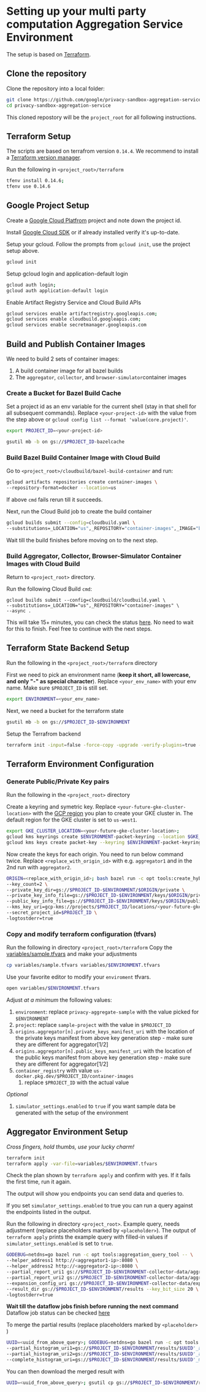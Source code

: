 # Setting up your multi party computation Aggregation Service Environment

The setup is based on [Terraform](https://www.terraform.io/).

## Clone the repository

Clone the repository into a local folder:

```bash
git clone https://github.com/google/privacy-sandbox-aggregation-service;
cd privacy-sandbox-aggregation-service
```

This cloned repostory will be the `project_root` for all following instructions.

## Terraform Setup

The scripts are based on terrafrom version `0.14.4`. We recommend to install a [Terraform version manager](https://github.com/tfutils/tfenv).

Run the following in `<project_root>/terraform`

```bash
tfenv install 0.14.6;
tfenv use 0.14.6
```

## Google Project Setup

Create a [Google Cloud Platfrom](https://cloud.google.com) project and note down the project id.

Install [Google Cloud SDK](https://cloud.google.com/sdk) or if already installed
verify it's up-to-date.

Setup your gcloud. Follow the prompts from `gcloud init`, use the project setup above.

```bash
gcloud init
```

Setup gcloud login and application-default login

```bash
gcloud auth login;
gcloud auth application-default login
```

Enable Artifact Registry Service and Cloud Build APIs

```bash
gcloud services enable artifactregistry.googleapis.com;
gcloud services enable cloudbuild.googleapis.com;
gcloud services enable secretmanager.googleapis.com
```

## Build and Publish Container Images

We need to build 2 sets of container images:

1. A build container image for all bazel builds
1. The `aggregator`, `collector`, and `browser-simulator`container images

### Create a Bucket for Bazel Build Cache

Set a project id as an env variable for the current shell (stay in that shell for all subsequent commands).
Replace `<your-project-id>` with the value from the step above or `gcloud config list --format 'value(core.project)'`.

```bash
export PROJECT_ID=<your-project-id>
```

```bash
gsutil mb -b on gs://$PROJECT_ID-bazelcache
```

### Build Bazel Build Container Image with Cloud Build

Go to `<project_root>/cloudbuild/bazel-build-container` and run:

```bash
gcloud artifacts repositories create container-images \
--repository-format=docker --location=us
```

If above `cmd` fails rerun till it succeeds.

Next, run the Cloud Build job to create the build container

```bash
gcloud builds submit --config=cloudbuild.yaml \
--substitutions=_LOCATION="us",_REPOSITORY="container-images",_IMAGE="bazel-cloud-build-image" .
```

Wait till the build finishes before moving on to the next step.


### Build Aggregator, Collector, Browser-Simulator Container Images with Cloud Build

Return to `<project_root>` directory.

Run the following Cloud Build `cmd`:

```
gcloud builds submit --config=cloudbuild/cloudbuild.yaml \
--substitutions=_LOCATION="us",_REPOSITORY="container-images" \
--async .
```

This will take 15+ minutes, you can check the status [here](https://console.cloud.google.com/cloud-build/builds).
No need to wait for this to finish. Feel free to continue with the next steps.

## Terraform State Backend Setup
Run the following in the `<project_root>/terraform` directory

First we need to pick an environment name (**keep it short, all lowercase, and only "-" as special character**). Replace `<your_env_name>` with your env name.
Make sure `$PROJECT_ID` is still set.

```bash
export ENVIRONMENT=<your_env_name>
```

Next, we need a bucket for the terraform state

```bash
gsutil mb -b on gs://$PROJECT_ID-$ENVIRONMENT
```

Setup the Terrafrom backend

```bash
terraform init -input=false -force-copy -upgrade -verify-plugins=true -backend=true -backend-config="bucket=$PROJECT_ID-$ENVIRONMENT"
```

## Terraform Environment Configuration

### Generate Public/Private Key pairs

Run the following in the `<project_root>` directory

Create a keyring and symetric key. Replace `<your-future-gke-cluster-location>` with the [GCP region](https://cloud.google.com/compute/docs/regions-zones)
you plan to create your GKE cluster in. The default region for the GKE cluster is set to `us-west1`.

```bash
export GKE_CLUSTER_LOCATION=<your-future-gke-cluster-location>;
gcloud kms keyrings create $ENVIRONMENT-packet-keyring --location $GKE_CLUSTER_LOCATION;
gcloud kms keys create packet-key --keyring $ENVIRONMENT-packet-keyring --location $GKE_CLUSTER_LOCATION --purpose=encryption
```

Now create the keys for each origin. You need to run below command twice.
Replace `<replace_with_origin_id>` with e.g. `aggregator1` and in the 2nd run with `aggregator2`.

```bash
ORIGIN=<replace_with_origin_id>; bash bazel run -c opt tools:create_hybrid_key_pair -- \
--key_count=2 \
--private_key_dir=gs://$PROJECT_ID-$ENVIRONMENT/$ORIGIN/private \
--private_key_info_file=gs://$PROJECT_ID-$ENVIRONMENT/keys/$ORIGIN/private-keys.json \
--public_key_info_file=gs://$PROJECT_ID-$ENVIRONMENT/keys/$ORIGIN/public-keys.json \
--kms_key_uri=gcp-kms://projects/$PROJECT_ID/locations/<your-future-gke-cluster-location>/keyRings/$ENVIRONMENT-packet-keyring/cryptoKeys/packet-key \
--secret_project_id=$PROJECT_ID \
-logtostderr=true

```

### Copy and modify terraform configuration (tfvars)

Run the following in directory `<project_root>/terraform`
Copy the [variables/sample.tfvars](variables/sample.tfvars) and make your adjustments

```bash
cp variables/sample.tfvars variables/$ENVIRONMENT.tfvars
```

Use your favorite editor to modify your `enviroment` tfvars.

```bash
open variables/$ENVIRONMENT.tfvars
```

Adjust *at a minimum* the following values:

1. `environment`: replace `privacy-aggregate-sample` with the value picked for `$ENVIRONMENT`
1. `project`:  replace `sample-project` with the value in `$PROJECT_ID`
1. `origins.aggregator[n].private_keys_manifest_uri` with the location of the private keys manifest from above key generation step - make sure they are different for aggregator[1/2]
1. `origins.aggregator[n].public_keys_manifest_uri` with the location of the public keys manifest from above key generation step - make sure they are different for aggregator[1/2]
1. `container_registry` with value `us-docker.pkg.dev/$PROJECT_ID/container-images`
    1. replace `$PROJECT_ID` with the actual value

*Optional*
1. `simulator_settings.enabled` to `true` if you want sample data be generated with the setup of the environment

## Aggregator Environment Setup

*Cross fingers, hold thumbs, use your lucky charm!*

```bash
terraform init
terraform apply -var-file=variables/$ENVIRONMENT.tfvars
```
Check the plan shown by `terraform apply` and confirm with yes. If it fails the first time, run it again.

The output will show you endpoints you can send data and queries to.

If you set `simulator_settings.enabled` to true you can run a query against the endpoints listed in the output.


Run the following in directory `<project_root>`. Example query, needs adjustment (replace placeholders marked by `<placeholder>`).
The output of `terraform apply` prints the example query with filled-in
values if `simulator_settings.enabled` is set to `true`.

```bash
GODEBUG=netdns=go bazel run -c opt tools:aggregation_query_tool -- \
--helper_address1 http://<aggregator1-ip>:8080 \
--helper_address2 http://<aggregator2-ip>:8080 \
--partial_report_uri1 gs://$PROJECT_ID-$ENVIRONMENT-collector-data/aggregator1+aggregator2/aggregator1+aggregator2+aggregator1 \
--partial_report_uri2 gs://$PROJECT_ID-$ENVIRONMENT-collector-data/aggregator1+aggregator2/aggregator1+aggregator2+aggregator2 \
--expansion_config_uri gs://$PROJECT_ID-$ENVIRONMENT-collector-data/expansion_configs/config_20bits_1lvl.json \
--result_dir gs://$PROJECT_ID-$ENVIRONMENT/results --key_bit_size 20 \
-logtostderr=true
```

**Wait till the dataflow jobs finish before running the next command**
Dataflow job status can be checked [here](https://console.cloud.google.com/dataflow/jobs)

To merge the partial results (replace placeholders marked by `<placeholder>` )

```bash
UUID=<uuid_from_above_query>; GODEBUG=netdns=go bazel run -c opt tools:dpf_merge_partial_aggregation_pipeline -- \
--partial_histogram_uri1=gs://$PROJECT_ID-$ENVIRONMENT/results/$UUID'_aggregator1' \
--partial_histogram_uri2=gs://$PROJECT_ID-$ENVIRONMENT/results/$UUID'_aggregator2' \
--complete_histogram_uri=gs://$PROJECT_ID-$ENVIRONMENT/results/$UUID'_merged'
```

You can then download the merged result with

```bash
UUID=<uuid_from_above_query>; gsutil cp gs://$PROJECT_ID-$ENVIRONMENT/results/$UUID'_merged' .
```
